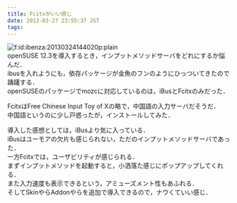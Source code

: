 ```yaml
---
title: Fcitxがいい感じ
date: 2013-03-27 23:55:37 JST
tags: 
---
```


<span itemscope itemtype="http://schema.org/Photograph"><img src="//cdn-ak.f.st-hatena.com/images/fotolife/i/ibenza/20130324/20130324144020.png" alt="f:id:ibenza:20130324144020p:plain" title="f:id:ibenza:20130324144020p:plain" class="hatena-fotolife" itemprop="image"></span><br />openSUSE 12.3を導入するとき，インプットメソッドサーバをどれにするか悩んだ．<br />
ibusを入れようにも，依存パッケージが金魚のフンのようにひっついてきたので躊躇する．<br />openSUSEのパッケージでmozcに対応しているのは，iBusとFcitxのみだった．

FcitxはFree Chinese Input Toy of Xの略で，中国語の入力サーバだそうだ．<br />
中国語というのに少し戸惑ったが，インストールしてみた．

導入した感想としては，iBusより気に入っている．<br />
iBusはユーモアの欠片も感じられない，ただのインプットメソッドサーバであった．<br />
一方Fcitxでは，ユーザビリティが感じられる．<br />
まずインプットメソッドを起動すると，小洒落た感じにポップアップしてくれる．<br />
また入力速度も表示できるという，アミューズメント性もあふれる．<br />
そしてSkinやらAddonやらを追加で導入できるので，ナウくていい感じ．

